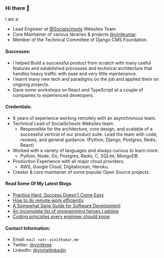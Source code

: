 ### Hi there 👋

I am a:

- Lead Engineer at [@Socialschools](https://socialschools.nl) Websites Team.
- Core Maintainer of various libraries & projects [@vinitkumar](https://github.com/vinitkumar/?tab=projects).
- Member of the Technical Committee of Django CMS Foundation.


#### Successes:

- I helped Build a successful product from scratch with many useful features and established processes and technical architecture that handles heavy traffic with ease and very little maintenance.
- I learnt many new tech and paradigms on the job and applied them on ongoing projects. 
- Gave some workshops on React and TypeScript at a couple of companies to experienced developers.


#### Credentials:
 
 - 8 years of experience working remotely with an asynchronous team.
 - Technical Lead of SocialSchools Websites team:
   - Responsible for the architecture, core design, and scalable of a successful vertical of our product suite. Lead the team with code, reviews, and general guidance. (Python, Django, Postgres, Redis, React)
 - Worked with a variety of languages and always curious to learn more:
   - Python, Node, Go, Postgres, Redis, C, SQLite, MongoDB.
 - Production Experience with all major cloud providers:
   - AWS, Google Cloud, Digitalocean, Heroku.
 - Creator & core maintainer of some popular Open Source projects.


#### Read Some Of My Latest Blogs

- [Practice Hard, Success Doesn't Come Easy](https://vinitkumar.me/practice-is-a-must/)
- [How to do remote work efficiently](https://vinitkumar.me/how-to-remote/)
- [A Somewhat Sane Guide for Software Development](https://vinitkumar.me/development-practises/)
- [An Incomplete list of programming heroes I admire](https://vinitkumar.me/programming-heroes/)
- [Coding principles every engineer should know](https://vinitkumar.me/2019-04-08-cross-post-coding-principles-every-engineer-should-know/)

 
#### Contact Information:

- Email: `mail <at> vinitkumar.me`
- Twitter: [@vinitkme](https://twitter.com/vinitkme)
- LinkedIn: [@vinitatlinkedin](https://www.linkedin.com/in/vinitatlinkedin/)
  

  

